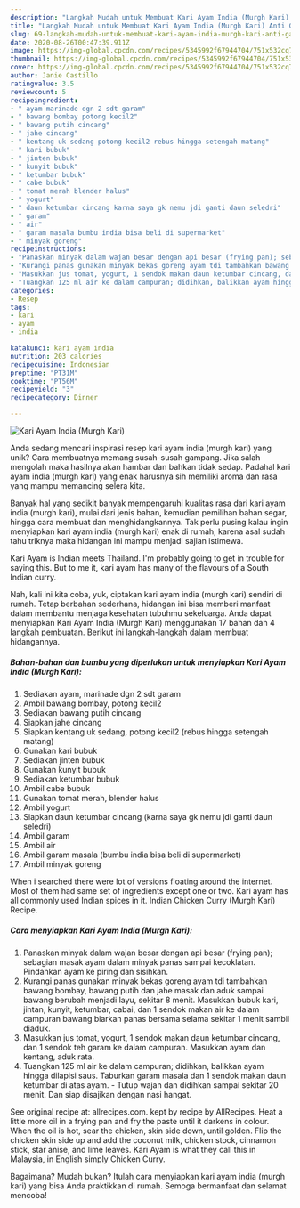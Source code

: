 ```yaml
---
description: "Langkah Mudah untuk Membuat Kari Ayam India (Murgh Kari) Anti Gagal"
title: "Langkah Mudah untuk Membuat Kari Ayam India (Murgh Kari) Anti Gagal"
slug: 69-langkah-mudah-untuk-membuat-kari-ayam-india-murgh-kari-anti-gagal
date: 2020-08-26T00:47:39.911Z
image: https://img-global.cpcdn.com/recipes/5345992f67944704/751x532cq70/kari-ayam-india-murgh-kari-foto-resep-utama.jpg
thumbnail: https://img-global.cpcdn.com/recipes/5345992f67944704/751x532cq70/kari-ayam-india-murgh-kari-foto-resep-utama.jpg
cover: https://img-global.cpcdn.com/recipes/5345992f67944704/751x532cq70/kari-ayam-india-murgh-kari-foto-resep-utama.jpg
author: Janie Castillo
ratingvalue: 3.5
reviewcount: 5
recipeingredient:
- " ayam marinade dgn 2 sdt garam"
- " bawang bombay potong kecil2"
- " bawang putih cincang"
- " jahe cincang"
- " kentang uk sedang potong kecil2 rebus hingga setengah matang"
- " kari bubuk"
- " jinten bubuk"
- " kunyit bubuk"
- " ketumbar bubuk"
- " cabe bubuk"
- " tomat merah blender halus"
- " yogurt"
- " daun ketumbar cincang karna saya gk nemu jdi ganti daun seledri"
- " garam"
- " air"
- " garam masala bumbu india bisa beli di supermarket"
- " minyak goreng"
recipeinstructions:
- "Panaskan minyak dalam wajan besar dengan api besar (frying pan); sebagian masak ayam dalam minyak panas sampai kecoklatan. Pindahkan ayam ke piring dan sisihkan."
- "Kurangi panas gunakan minyak bekas goreng ayam tdi tambahkan bawang bombay, bawang putih dan jahe masak dan aduk sampai bawang berubah menjadi layu, sekitar 8 menit. Masukkan bubuk kari, jintan, kunyit, ketumbar, cabai, dan 1 sendok makan air ke dalam campuran bawang biarkan panas bersama selama sekitar 1 menit sambil diaduk."
- "Masukkan jus tomat, yogurt, 1 sendok makan daun ketumbar cincang, dan 1 sendok teh garam ke dalam campuran. Masukkan ayam dan kentang, aduk rata."
- "Tuangkan 125 ml air ke dalam campuran; didihkan, balikkan ayam hingga dilapisi saus. Taburkan garam masala dan 1 sendok makan daun ketumbar di atas ayam. Tutup wajan dan didihkan sampai sekitar 20 menit. Dan siap disajikan dengan nasi hangat."
categories:
- Resep
tags:
- kari
- ayam
- india

katakunci: kari ayam india 
nutrition: 203 calories
recipecuisine: Indonesian
preptime: "PT31M"
cooktime: "PT56M"
recipeyield: "3"
recipecategory: Dinner

---
```



![Kari Ayam India (Murgh Kari)](https://img-global.cpcdn.com/recipes/5345992f67944704/751x532cq70/kari-ayam-india-murgh-kari-foto-resep-utama.jpg)

Anda sedang mencari inspirasi resep kari ayam india (murgh kari) yang unik? Cara membuatnya memang susah-susah gampang. Jika salah mengolah maka hasilnya akan hambar dan bahkan tidak sedap. Padahal kari ayam india (murgh kari) yang enak harusnya sih memiliki aroma dan rasa yang mampu memancing selera kita.

Banyak hal yang sedikit banyak mempengaruhi kualitas rasa dari kari ayam india (murgh kari), mulai dari jenis bahan, kemudian pemilihan bahan segar, hingga cara membuat dan menghidangkannya. Tak perlu pusing kalau ingin menyiapkan kari ayam india (murgh kari) enak di rumah, karena asal sudah tahu triknya maka hidangan ini mampu menjadi sajian istimewa.

Kari Ayam is Indian meets Thailand. I&#39;m probably going to get in trouble for saying this. But to me it, kari ayam has many of the flavours of a South Indian curry.


Nah, kali ini kita coba, yuk, ciptakan kari ayam india (murgh kari) sendiri di rumah. Tetap berbahan sederhana, hidangan ini bisa memberi manfaat dalam membantu menjaga kesehatan tubuhmu sekeluarga. Anda dapat menyiapkan Kari Ayam India (Murgh Kari) menggunakan 17 bahan dan 4 langkah pembuatan. Berikut ini langkah-langkah dalam membuat hidangannya.

<!--inarticleads1-->

##### Bahan-bahan dan bumbu yang diperlukan untuk menyiapkan Kari Ayam India (Murgh Kari):

1. Sediakan  ayam, marinade dgn 2 sdt garam
1. Ambil  bawang bombay, potong kecil2
1. Sediakan  bawang putih cincang
1. Siapkan  jahe cincang
1. Siapkan  kentang uk sedang, potong kecil2 (rebus hingga setengah matang)
1. Gunakan  kari bubuk
1. Sediakan  jinten bubuk
1. Gunakan  kunyit bubuk
1. Sediakan  ketumbar bubuk
1. Ambil  cabe bubuk
1. Gunakan  tomat merah, blender halus
1. Ambil  yogurt
1. Siapkan  daun ketumbar cincang (karna saya gk nemu jdi ganti daun seledri)
1. Ambil  garam
1. Ambil  air
1. Ambil  garam masala (bumbu india bisa beli di supermarket)
1. Ambil  minyak goreng


When i searched there were lot of versions floating around the internet. Most of them had same set of ingredients except one or two. Kari ayam has all commonly used Indian spices in it. Indian Chicken Curry (Murgh Kari) Recipe. 

<!--inarticleads2-->

##### Cara menyiapkan Kari Ayam India (Murgh Kari):

1. Panaskan minyak dalam wajan besar dengan api besar (frying pan); sebagian masak ayam dalam minyak panas sampai kecoklatan. Pindahkan ayam ke piring dan sisihkan.
1. Kurangi panas gunakan minyak bekas goreng ayam tdi tambahkan bawang bombay, bawang putih dan jahe masak dan aduk sampai bawang berubah menjadi layu, sekitar 8 menit. Masukkan bubuk kari, jintan, kunyit, ketumbar, cabai, dan 1 sendok makan air ke dalam campuran bawang biarkan panas bersama selama sekitar 1 menit sambil diaduk.
1. Masukkan jus tomat, yogurt, 1 sendok makan daun ketumbar cincang, dan 1 sendok teh garam ke dalam campuran. Masukkan ayam dan kentang, aduk rata.
1. Tuangkan 125 ml air ke dalam campuran; didihkan, balikkan ayam hingga dilapisi saus. Taburkan garam masala dan 1 sendok makan daun ketumbar di atas ayam. - Tutup wajan dan didihkan sampai sekitar 20 menit. Dan siap disajikan dengan nasi hangat.


See original recipe at: allrecipes.com. kept by recipe by AllRecipes. Heat a little more oil in a frying pan and fry the paste until it darkens in colour. When the oil is hot, sear the chicken, skin side down, until golden. Flip the chicken skin side up and add the coconut milk, chicken stock, cinnamon stick, star anise, and lime leaves. Kari Ayam is what they call this in Malaysia, in English simply Chicken Curry. 

Bagaimana? Mudah bukan? Itulah cara menyiapkan kari ayam india (murgh kari) yang bisa Anda praktikkan di rumah. Semoga bermanfaat dan selamat mencoba!
